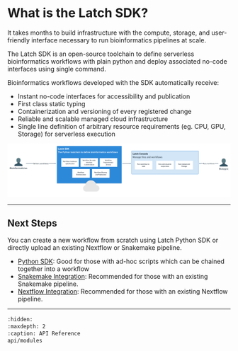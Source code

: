 # What is the Latch SDK?

It takes months to build infrastructure with the compute, storage, and user-friendly interface necessary to run bioinformatics pipelines at scale.

The Latch SDK is an open-source toolchain to define serverless bioinformatics workflows with plain python and deploy associated no-code interfaces using single command.

Bioinformatics workflows developed with the SDK automatically receive:

* Instant no-code interfaces for accessibility and publication
* First class static typing
* Containerization and versioning of every registered change
* Reliable and scalable managed cloud infrastructure
* Single line definition of arbitrary resource requirements (eg. CPU, GPU, Storage) for serverless execution

![SDK Overview](./assets/sdk-intro.png)

---

## Next Steps

You can create a new workflow from scratch using Latch Python SDK or directly upload an existing Nextflow or Snakemake pipeline.

* [Python SDK](https://wiki.latch.bio/docs/getting-started/quick-start): Good for those with ad-hoc scripts which can be chained together into a workflow
* [Snakemake Integration](https://wiki.latch.bio/docs/snakemake/quickstart): Recommended for those with an existing Snakemake pipeline.
* [Nextflow Integration](https://wiki.latch.bio/docs/nextflow/quickstart): Recommended for those with an existing Nextflow pipeline.

---

```{toctree}
:hidden:
:maxdepth: 2
:caption: API Reference
api/modules
```
